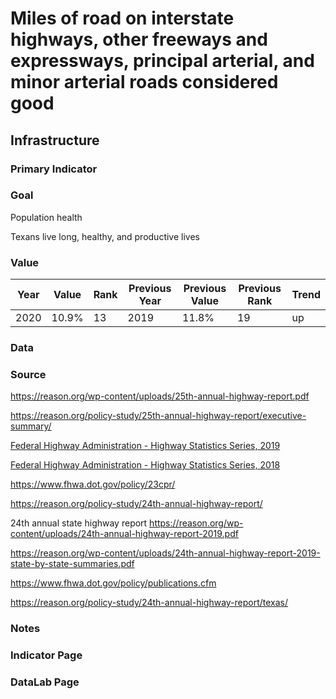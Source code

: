 # Miles of road on interstate highways, other freeways and expressways, principal arterial, and minor arterial roads considered good

## Infrastructure

### Primary Indicator

### Goal

Population health

Texans live long, healthy, and productive lives

### Value

| Year      |  Value      | Rank        | Previous Year | Previous Value | Previous Rank | Trend | 
| ----------- | ----------- | ----------- | ----------- | ----------- | ----------- | -----------|
|   2020       | 10.9%       |  13         |      2019   |   11.8%      |      19    |    up       | 

### Data

### Source

https://reason.org/wp-content/uploads/25th-annual-highway-report.pdf

https://reason.org/policy-study/25th-annual-highway-report/executive-summary/

[Federal Highway Administration - Highway Statistics Series, 2019](https://www.fhwa.dot.gov/policyinformation/statistics/2019/)

[Federal Highway Administration - Highway Statistics Series, 2018](https://www.fhwa.dot.gov/policyinformation/statistics/2018/hm64.cfm)

https://www.fhwa.dot.gov/policy/23cpr/

https://reason.org/policy-study/24th-annual-highway-report/

24th annual state highway report
https://reason.org/wp-content/uploads/24th-annual-highway-report-2019.pdf

https://reason.org/wp-content/uploads/24th-annual-highway-report-2019-state-by-state-summaries.pdf

https://www.fhwa.dot.gov/policy/publications.cfm

https://reason.org/policy-study/24th-annual-highway-report/texas/





### Notes


### Indicator Page


### DataLab Page



